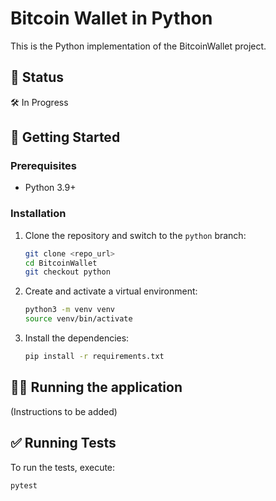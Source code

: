 # Bitcoin Wallet in Python

This is the Python implementation of the BitcoinWallet project.

## 🚧 Status

🛠 In Progress

## 🚀 Getting Started

### Prerequisites

- Python 3.9+

### Installation

1.  Clone the repository and switch to the `python` branch:
    ```bash
    git clone <repo_url>
    cd BitcoinWallet
    git checkout python
    ```

2.  Create and activate a virtual environment:
    ```bash
    python3 -m venv venv
    source venv/bin/activate
    ```

3.  Install the dependencies:
    ```bash
    pip install -r requirements.txt
    ```

## 🏃‍♀️ Running the application

(Instructions to be added)

## ✅ Running Tests

To run the tests, execute:
```bash
pytest
```